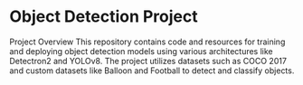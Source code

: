 # Object Detection Project
Project Overview
This repository contains code and resources for training and deploying object detection models using various architectures like Detectron2 and YOLOv8. The project utilizes datasets such as COCO 2017 and custom datasets like Balloon and Football to detect and classify objects.
